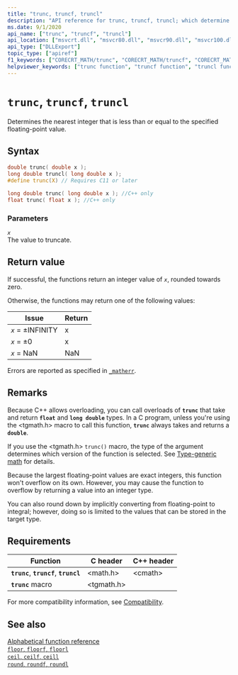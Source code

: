 ```yaml
---
title: "trunc, truncf, truncl"
description: "API reference for trunc, truncf, truncl; which determine the nearest integer that is less than or equal to the specified floating-point value."
ms.date: 9/1/2020
api_name: ["trunc", "truncf", "truncl"]
api_location: ["msvcrt.dll", "msvcr80.dll", "msvcr90.dll", "msvcr100.dll", "msvcr100_clr0400.dll", "msvcr110.dll", "msvcr110_clr0400.dll", "msvcr120.dll", "msvcr120_clr0400.dll", "ucrtbase.dll", "api-ms-win-crt-math-l1-1-0.dll"]
api_type: ["DLLExport"]
topic_type: ["apiref"]
f1_keywords: ["CORECRT_MATH/trunc", "CORECRT_MATH/truncf", "CORECRT_MATH/truncl", "math/trunc", "math/truncf", "math/truncl", "trunc", "truncf", "truncl"]
helpviewer_keywords: ["trunc function", "truncf function", "truncl function"]
---
```

# `trunc`, `truncf`, `truncl`

Determines the nearest integer that is less than or equal to the specified floating-point value.

## Syntax

```C
double trunc( double x );
long double truncl( long double x );
#define trunc(X) // Requires C11 or later

long double trunc( long double x ); //C++ only
float trunc( float x ); //C++ only
```

### Parameters

*`x`*\
The value to truncate.

## Return value

If successful, the functions return an integer value of *`x`*, rounded towards zero.

Otherwise, the functions may return one of the following values:

| Issue | Return |
|---|---|
| *`x`* = ±INFINITY | x |
| *`x`* =  ±0 | x |
| *`x`* = NaN | NaN |

Errors are reported as specified in [`_matherr`](matherr.md).

## Remarks

Because C++ allows overloading, you can call overloads of **`trunc`** that take and return **`float`** and **`long double`** types. In a C program, unless you're using the \<tgmath.h> macro to call this function, **`trunc`** always takes and returns a **`double`**.

If you use the \<tgmath.h> `trunc()` macro, the type of the argument determines which version of the function is selected. See [Type-generic math](../tgmath.md) for details.

Because the largest floating-point values are exact integers, this function won't overflow on its own. However, you may cause the function to overflow by returning a value into an integer type.

You can also round down by implicitly converting from floating-point to integral; however, doing so is limited to the values that can be stored in the target type.

## Requirements

| Function | C header | C++ header |
|---|---|---|
| **`trunc`**, **`truncf`**, **`truncl`** | \<math.h> | \<cmath> |
| **`trunc`** macro | \<tgmath.h> |  |

For more compatibility information, see [Compatibility](../compatibility.md).

## See also

[Alphabetical function reference](crt-alphabetical-function-reference.md)\
[`floor`, `floorf`, `floorl`](floor-floorf-floorl.md)\
[`ceil`, `ceilf`, `ceill`](ceil-ceilf-ceill.md)\
[`round`, `roundf`, `roundl`](round-roundf-roundl.md)
